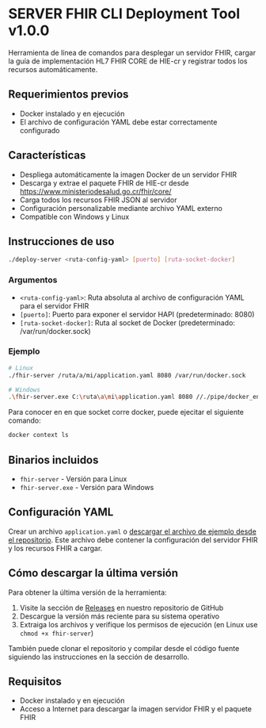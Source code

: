# SERVER FHIR CLI Deployment Tool v1.0.0

Herramienta de línea de comandos para desplegar un servidor FHIR, cargar la guía de implementación HL7 FHIR CORE de HIE-cr y registrar todos los recursos automáticamente.

## Requerimientos previos

- Docker instalado y en ejecución
- El archivo de configuración YAML debe estar correctamente configurado

## Características

- Despliega automáticamente la imagen Docker de un servidor FHIR
- Descarga y extrae el paquete FHIR de HIE-cr desde https://www.ministeriodesalud.go.cr/fhir/core/
- Carga todos los recursos FHIR JSON al servidor
- Configuración personalizable mediante archivo YAML externo
- Compatible con Windows y Linux

## Instrucciones de uso

```bash
./deploy-server <ruta-config-yaml> [puerto] [ruta-socket-docker]
```

### Argumentos

- `<ruta-config-yaml>`: Ruta absoluta al archivo de configuración YAML para el servidor FHIR
- `[puerto]`: Puerto para exponer el servidor HAPI (predeterminado: 8080)
- `[ruta-socket-docker]`: Ruta al socket de Docker (predeterminado: /var/run/docker.sock)

### Ejemplo

```bash
# Linux
./fhir-server /ruta/a/mi/application.yaml 8080 /var/run/docker.sock

# Windows
.\fhir-server.exe C:\ruta\a\mi\application.yaml 8080 //./pipe/docker_engine
```
Para conocer en en que socket corre docker, puede ejecitar el siguiente comando:
```bash
docker context ls
```


## Binarios incluidos

- `fhir-server` - Versión para Linux
- `fhir-server.exe` - Versión para Windows

## Configuración YAML

Crear un archivo `application.yaml` o [descargar el archivo de ejemplo desde el repositorio](https://github.com/meddyg/server-fhir-fast-deploy/releases/download/latest/application.yaml). Este archivo debe contener la configuración del servidor FHIR y los recursos FHIR a cargar.

## Cómo descargar la última versión

Para obtener la última versión de la herramienta:

1. Visite la sección de [Releases](https://github.com/meddyg/server-fhir-fast-deploy/releases/tag/latest) en nuestro repositorio de GitHub
2. Descargue la versión más reciente para su sistema operativo
3. Extraiga los archivos y verifique los permisos de ejecución (en Linux use `chmod +x fhir-server`)

También puede clonar el repositorio y compilar desde el código fuente siguiendo las instrucciones en la sección de desarrollo.

## Requisitos

- Docker instalado y en ejecución
- Acceso a Internet para descargar la imagen servidor FHIR y el paquete FHIR

